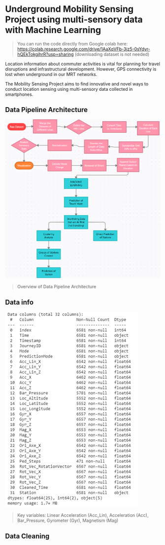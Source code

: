 # Underground Mobility Sensing Project using multi-sensory data with Machine Learning
> You can run the code directly from Google colab here: https://colab.research.google.com/drive/1AaXqVFb-3jz5-0sYdyr-hQEkTokgjhrR?usp=sharing (downloading dataset is not needed)

Location information about commuter activities is vital for planning for travel disruptions and infrastructural development. However, GPS connectivity is lost when underground in our MRT networks. 

The Mobility Sensing Project aims to find innovative and novel ways to conduct location sensing using multi-sensory data collected in smartphones.

## Data Pipeline Architecture

![](https://raw.githubusercontent.com/kaiyang7766/UndergroundMobilitySensing/main/img/Pipeline.png)
>Overview of Data Pipeline Architecture

## Data info

![](https://raw.githubusercontent.com/kaiyang7766/UndergroundMobilitySensing/main/img/Data.PNG)
>Key variables: Linear Acceleration (Acc_Lin), Acceleration (Acc), Bar_Pressure, Gyrometer (Gyr), Magnetism (Mag)

## Data Cleaning


